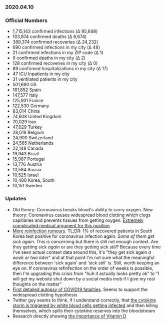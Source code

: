 ### 2020.04.10

### Official Numbers

* 1,715,143 confirmed infections (Δ 95,648)
* 103,874 confirmed deaths (Δ 6,674)
* 389,374 confirmed recoveries (Δ 24,232)
* 690 confirmed infections in my city (Δ 48)
* 21 confirmed infections in my ZIP code (Δ 1)
* 9 confirmed deaths in my city (Δ 2)
* 128 confirmed recoveries in my city (Δ 0)
* 89 confirmed hospitalizations in my city (Δ 17)
* 47 ICU Inpatients in my city
* 31 ventilated patients in my city
* 501,680 US
* 161,852 Spain
* 147,577 Italy
* 125,931 France
* 122,530 Germany
* 83,014 China
* 74,608 United Kingdom
* 70,029 Iran
* 47,029 Turkey
* 28,018 Belgium
* 24,900 Switzerland
* 24,565 Netherlands
* 22,148 Canada
* 19,943 Brazil
* 15,987 Portugal
* 13,776 Austria
* 13,584 Russia
* 10,525 Israel
* 10,480 Korea, South
* 10,151 Sweden

### Updates

* Old theory: Coronavirus breaks blood's ability to carry oxygen. New
  theory: Coronavirus causes widespread blood clotting which clogs
  capillaries and prevents tissues from getting oxygen. [Extremely
  complicated medical argument for this
  position](http://farid.jalali.one/covid19emailpdf.pdf)
* [More reinfection
  rumours](https://www.telegraph.co.uk/news/2020/04/10/south-korea-reports-recovered-coronavirus-patients-testing-positive/).
  TL;DR: 1% of recovered patients in South Korea test positive for
  coronavirus infection again. _Some of them get sick again_. This is
  concerning but there is still not enough context. Are they getting sick
  _again_ or are they getting sick _still_? Because every time I've seen
  actual context data around this, it's "they get sick again _a week or
  two later_" and at that point I'm not sure what the meaningful
  difference between 'sick again' and 'sick still' is. Still, worth
  keeping an eye on. If coronavirus refinfection on the order of weeks is
  possible, then I'm upgrading this crisis from "huh it actually looks
  pretty ok" to "I will get my website shut down by a social media mob if
  I give my real thoughts on the matter"
* [First detailed autopsy of COVID19
  fatalities](https://www.medrxiv.org/content/10.1101/2020.04.06.20050575v1).
  Seems to support the widespread clotting hypothesis
* Twitter guy seems to think, if I understand correctly, that [the
  cytokine storm is triggered by white blood cells getting
  infected](https://twitter.com/__ice9/status/1248496496728666112) and
  then killing themselves, which spills their cytokine reserves into the
  bloodstream
* Research directly showing [the importance of Vitamin
  D](https://www.medrxiv.org/content/10.1101/2020.04.08.20058578v1.full.pdf)
